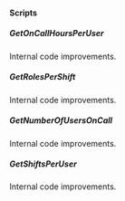 
#### Scripts
##### GetOnCallHoursPerUser
Internal code improvements.
##### GetRolesPerShift
Internal code improvements.
##### GetNumberOfUsersOnCall
Internal code improvements.
##### GetShiftsPerUser
Internal code improvements.
